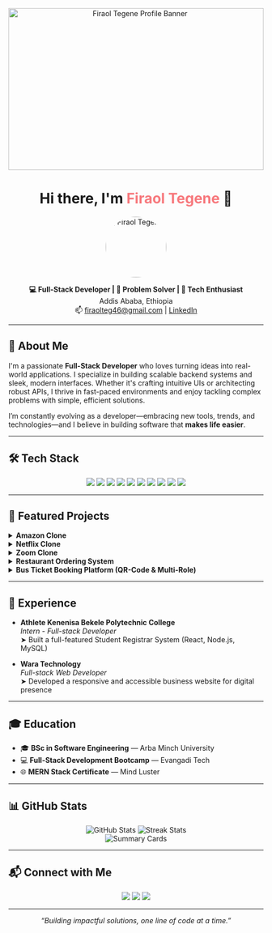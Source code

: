<!-- Banner Image -->
<p align="center">
  <img src="https://github.com/firaol-tag" alt="Firaol Tegene Profile Banner" style="width:100%; max-height:320px;" />
</p>

<h1 align="center">Hi there, I'm <span style="color:#f7797d;">Firaol Tegene</span> 👋</h1>

<p align="center">
  <a href="https://github.com/firaol-tag">
    <img src="https://avatars.githubusercontent.com/u/133232765?v=4" alt="Firaol Tegene" width="120" style="border-radius:50%">
  </a>
</p>

<p align="center">
  <b>💻 Full-Stack Developer | 🧠 Problem Solver | 🚀 Tech Enthusiast</b>  
  <br/>
  Addis Ababa, Ethiopia  
  <br/>
  📫 <a href="mailto:firaolteg46@gmail.com">firaolteg46@gmail.com</a> | <a href="https://www.linkedin.com/in/firaol-tegene-a8461a232">LinkedIn</a>
</p>

---

## 🚀 About Me

I'm a passionate **Full-Stack Developer** who loves turning ideas into real-world applications. I specialize in building scalable backend systems and sleek, modern interfaces. Whether it's crafting intuitive UIs or architecting robust APIs, I thrive in fast-paced environments and enjoy tackling complex problems with simple, efficient solutions.

I’m constantly evolving as a developer—embracing new tools, trends, and technologies—and I believe in building software that **makes life easier**.

---

## 🛠️ Tech Stack

<p align="center">
  <img src="https://img.shields.io/badge/JavaScript-F7DF1E?logo=javascript&logoColor=black" />
  <img src="https://img.shields.io/badge/Node.js-339933?logo=node.js&logoColor=white" />
  <img src="https://img.shields.io/badge/Express-000000?logo=express&logoColor=white" />
  <img src="https://img.shields.io/badge/React-61DAFB?logo=react&logoColor=black" />
  <img src="https://img.shields.io/badge/MongoDB-47A248?logo=mongodb&logoColor=white" />
  <img src="https://img.shields.io/badge/MySQL-4479A1?logo=mysql&logoColor=white" />
  <img src="https://img.shields.io/badge/Tailwind_CSS-38B2AC?logo=tailwindcss&logoColor=white" />
  <img src="https://img.shields.io/badge/Bootstrap-7952B3?logo=bootstrap&logoColor=white" />
  <img src="https://img.shields.io/badge/Git-F05032?logo=git&logoColor=white" />
  <img src="https://img.shields.io/badge/GitHub-181717?logo=github&logoColor=white" />
</p>

---

## 🌟 Featured Projects

<details>
  <summary><b>Amazon Clone</b></summary>
  <ul>
    <li>Fully functional e-commerce platform with user authentication, shopping cart, and checkout process</li>
    <li><strong>Stack:</strong> React, Node.js, Express, MongoDB</li>
  </ul>
</details>

<details>
  <summary><b>Netflix Clone</b></summary>
  <ul>
    <li>Interactive video streaming UI with user login and personalized dashboard</li>
    <li><strong>Stack:</strong> React, Node.js, CSS3</li>
  </ul>
</details>

<details>
  <summary><b>Zoom Clone</b></summary>
  <ul>
    <li>Real-time video conferencing with chat, screen sharing, and meeting rooms</li>
    <li><strong>Stack:</strong> WebRTC, Socket.io, Node.js, React</li>
  </ul>
</details>

<details>
  <summary><b>Restaurant Ordering System</b></summary>
  <ul>
    <li>Dynamic food ordering system for restaurants, with admin dashboard and customer interface</li>
  </ul>
</details>

<details>
  <summary><b>Bus Ticket Booking Platform (QR-Code & Multi-Role)</b></summary>
  <ul>
    <li>Digital intercity ticketing platform with seat selection, QR validation, and role-based access</li>
  </ul>
</details>

---

## 💼 Experience

- **Athlete Kenenisa Bekele Polytechnic College**  
  *Intern - Full-stack Developer*  
  ➤ Built a full-featured Student Registrar System (React, Node.js, MySQL)

- **Wara Technology**  
  *Full-stack Web Developer*  
  ➤ Developed a responsive and accessible business website for digital presence

---

## 🎓 Education

- 🎓 **BSc in Software Engineering** — Arba Minch University  
- 💻 **Full-Stack Development Bootcamp** — Evangadi Tech  
- 🌐 **MERN Stack Certificate** — Mind Luster  

---

## 📊 GitHub Stats

<p align="center">
  <img src="https://github-readme-stats.vercel.app/api?username=firaol-tag&show_icons=true&theme=radical" alt="GitHub Stats" />
  <img src="https://github-readme-streak-stats.herokuapp.com?user=firaol-tag&theme=radical" alt="Streak Stats" />
  <br/>
  <img src="https://github-profile-summary-cards.vercel.app/api/cards/profile-details?username=firaol-tag&theme=radical" alt="Summary Cards" />
</p>

---

## 📬 Connect with Me

<p align="center">
  <a href="mailto:firaolteg46@gmail.com"><img src="https://img.shields.io/badge/Gmail-D14836?logo=gmail&logoColor=white" /></a>
  <a href="https://www.linkedin.com/in/firaol-tegene-a8461a232"><img src="https://img.shields.io/badge/LinkedIn-0A66C2?logo=linkedin&logoColor=white" /></a>
  <a href="https://github.com/firaol-tag"><img src="https://img.shields.io/badge/GitHub-181717?logo=github&logoColor=white" /></a>
</p>

---

<p align="center">
  <i>“Building impactful solutions, one line of code at a time.”</i>
</p>


<!--
**firaol-tag/firaol-tag** is a ✨ _special_ ✨ repository because its `README.md` (this file) appears on your GitHub profile.

Here are some ideas to get you started:

- 🔭 I’m currently working on ...
- 🌱 I’m currently learning ...
- 👯 I’m looking to collaborate on ...
- 🤔 I’m looking for help with ...
- 💬 Ask me about ...
- 📫 How to reach me: ...
- 😄 Pronouns: ...
- ⚡ Fun fact: ...
-->
